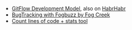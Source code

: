 - [GitFlow Development Model](http://nvie.com/posts/a-successful-git-branching-model/), also on [HabrHabr](http://habrahabr.ru/post/189046/)
- [BugTracking with Fogbuzz by Fog Creek](http://www.fogcreek.com/fogbugz/)
- [Count lines of code + stats tool](http://cloc.sourceforge.net/)
